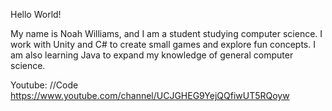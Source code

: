 Hello World!

My name is Noah Williams, and I am a student studying computer science.
I work with Unity and C# to create small games and explore fun concepts.
I am also learning Java to expand my knowledge of general computer science.

Youtube: //Code
https://www.youtube.com/channel/UCJGHEG9YejQQfiwUT5RQoyw
